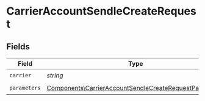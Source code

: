 # CarrierAccountSendleCreateRequest


## Fields

| Field                                                                                                                            | Type                                                                                                                             | Required                                                                                                                         | Description                                                                                                                      |
| -------------------------------------------------------------------------------------------------------------------------------- | -------------------------------------------------------------------------------------------------------------------------------- | -------------------------------------------------------------------------------------------------------------------------------- | -------------------------------------------------------------------------------------------------------------------------------- |
| `carrier`                                                                                                                        | *string*                                                                                                                         | :heavy_check_mark:                                                                                                               | N/A                                                                                                                              |
| `parameters`                                                                                                                     | [Components\CarrierAccountSendleCreateRequestParameters](../../Models/Components/CarrierAccountSendleCreateRequestParameters.md) | :heavy_check_mark:                                                                                                               | N/A                                                                                                                              |